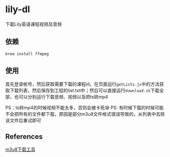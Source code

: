 # lily-dl

下载Lily英语课程视频及音频

## 依赖
```
brew install ffmpeg
```

## 使用
首先登录帐号，然后获取需要下载的课程id，在页面运行`getLists.js`中的方法获取下载列表，然后保存到工程的list.txt中；然后可以直接运行`download.sh`下载全部，也可以分别运行下载音频、视频以及把ts转mp4

PS：ts转mp4的时候视频不能太多，否则会被卡死😅️
PS: 有时候下载的时候可能不会把所有的文件都下载，原因是部分m3u8文件格式错误导致的，从列表中去除该文件后重试即可

## References
[m3u8下载工具](https://github.com/sudot/m3u8/tree/v1.3)
